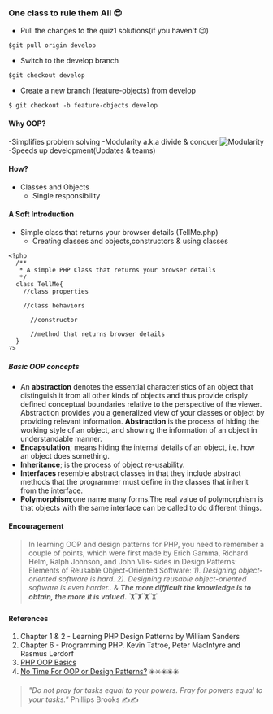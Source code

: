 ### One class to rule them All 😎
- Pull the changes to the quiz1 solutions(if you haven't 😉)
```
$git pull origin develop
```
- Switch to the develop branch
```
$git checkout develop
```
- Create a new branch (feature-objects) from develop
```
$ git checkout -b feature-objects develop
```
#### Why OOP?
-Simplifies problem solving
-Modularity a.k.a divide & conquer
![Modularity](http://206.189.30.173/modularity.png)
-Speeds up development(Updates & teams)

#### How?
- Classes and Objects
  - Single responsibility

#### A Soft Introduction
  - Simple class that returns your browser details (TellMe.php)
    - Creating classes and objects,constructors & using classes

```
<?php
  /**
   * A simple PHP Class that returns your browser details
   */
  class TellMe{
    //class properties

    //class behaviors

      //constructor

      //method that returns browser details
  }
?>
```
##### Basic OOP concepts
- An **abstraction** denotes the essential characteristics of an object that distinguish it from
all other kinds of objects and thus provide crisply defined conceptual boundaries relative
to the perspective of the viewer.
Abstraction provides you a generalized view of your classes or object by providing relevant information.
**Abstraction** is the process of hiding the working style of an object, and showing the information of an object in understandable manner.
- **Encapsulation**; means hiding the internal details of an object, i.e. how an object does something.
- **Inheritance**; is the process of object re-usability.
- **Interfaces** resemble abstract classes in that they include abstract methods that the programmer must define in the classes that inherit from the interface.
- **Polymorphism**;one name many forms.The real value of polymorphism is that objects
with the same interface can be called to do different things.

#### Encouragement
> In learning OOP and design patterns for PHP, you need to remember a couple of points,
which were first made by Erich Gamma, Richard Helm, Ralph Johnson, and John Vlis‐
sides in Design Patterns: Elements of Reusable Object-Oriented Software: _1). Designing object-oriented software is hard. 2). Designing reusable object-oriented software is even harder._. & **_The more difficult the knowledge is to obtain, the more it is valued._** 🏋🏋🏋🏋

#### References
1. Chapter 1 & 2 - Learning PHP Design Patterns by William Sanders
2. Chapter 6 - Programming PHP. Kevin Tatroe, Peter MacIntyre and Rasmus Lerdorf
3. [PHP OOP Basics][6a61e70e]
4. [No Time For OOP or Design Patterns?][c5975f08] ✳️✳️✳️✳️✳️

  [c5975f08]: http://www.php5dp.com/no-time-for-oop-or-design-patterns/ "No Time For OOP or Design Patterns"
  [6a61e70e]: http://www.saviost.net/object-oriented-programming-oop-encapsulation-inheritance-polymorphism-abstraction/ "PHP OOP Basics"
>_"Do not pray for tasks equal to your powers. Pray for powers equal to your tasks."_ Phillips Brooks ✍✍
